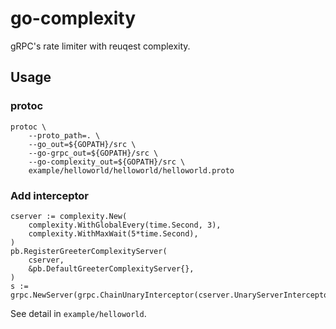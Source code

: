 # go-complexity

gRPC's rate limiter with reuqest complexity.

## Usage

### protoc
```
protoc \
    --proto_path=. \
    --go_out=${GOPATH}/src \
    --go-grpc_out=${GOPATH}/src \
    --go-complexity_out=${GOPATH}/src \
    example/helloworld/helloworld/helloworld.proto
```

### Add interceptor
```
cserver := complexity.New(
    complexity.WithGlobalEvery(time.Second, 3),
    complexity.WithMaxWait(5*time.Second),
)
pb.RegisterGreeterComplexityServer(
    cserver,
    &pb.DefaultGreeterComplexityServer{},
)
s := grpc.NewServer(grpc.ChainUnaryInterceptor(cserver.UnaryServerInterceptor()))
```

See detail in `example/helloworld`.
